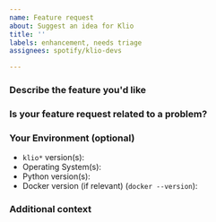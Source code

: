 ```yaml
---
name: Feature request
about: Suggest an idea for Klio
title: ''
labels: enhancement, needs triage
assignees: spotify/klio-devs

---
```


<!-- This form is for feature requests ONLY! 

If you're looking for help, please find us in the #klio channel on the [Spotify FOSS Slack organization](https://slackin.spotify.com).
-->

### Describe the feature you'd like
<!-- A clear and concise description of what you want to happen. -->
<!-- Got some time on your hands and want to contribute a patch? You're freaking awesome! Please include that below. -->

### Is your feature request related to a problem?
<!-- A clear and concise description of what the problem is. Ex. I'm always frustrated when [...] -->

### Your Environment (optional)
<!-- It can help for us to know how you're using Klio -->

- `klio*` version(s):
- Operating System(s):
- Python version(s):
- Docker version (if relevant) (`docker --version`):

### Additional context
<!-- Add any other context or screenshots about the feature request here. -->
